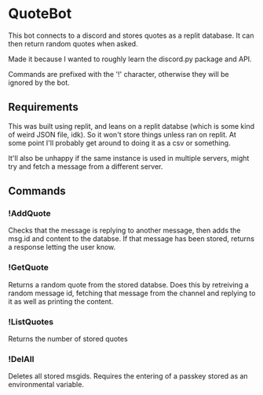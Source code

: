 # QuoteBot

This bot connects to a discord and stores quotes as a replit database. It can then return random quotes when asked.

Made it because I wanted to roughly learn the discord.py package and API.

Commands are prefixed with the '!' character, otherwise they will be ignored by the bot.

## Requirements

This was built using replit, and leans on a replit databse (which  is some kind of weird JSON file, idk). So it won't store things unless ran on replit. At some point I'll probably get around to doing it as a csv or something.

It'll also be unhappy if the same instance is used in multiple servers, might try and fetch a message from a different server.

## Commands

### !AddQuote

Checks that the message is replying to another message, then adds the msg.id and content to the databse. If that message has been stored, returns a response letting the user know.

### !GetQuote

Returns a random quote from the stored databse. Does this by retreiving a random message id, fetching that message from the channel and replying to it as well as printing the content.

###  !ListQuotes

Returns the number of stored quotes

### !DelAll

Deletes all stored msgids. Requires the entering of a passkey stored as an environmental variable. 